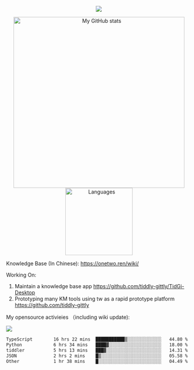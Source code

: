 <a href="https://github.com/linonetwo">
    <p align="center">
        <img src="https://github-profile-trophy.vercel.app/?username=linonetwo&column=7&theme=onedark"/>
    </p>
</a>
<a align="center" href="https://github.com/linonetwo">
  <p align="center">
    <img src="https://github-readme-stats.vercel.app/api?username=linonetwo&show_icons=true&count_private=true" alt="My GitHub stats" width="465"/>
    <img src="https://github-readme-stats.vercel.app/api/top-langs/?username=linonetwo&layout=compact&langs_count=10" alt="Languages" height="183">
  </p>
</a>

Knowledge Base (In Chinese): https://onetwo.ren/wiki/

Working On: 

1. Maintain a knowledge base app https://github.com/tiddly-gittly/TidGi-Desktop
1. Prototyping many KM tools using tw as a rapid prototype platform https://github.com/tiddly-gittly

My opensource activieies （including wiki update):

![](https://visitor-badge.glitch.me/badge?page_id=linonetwo.linonetwo)

<!--START_SECTION:waka-->

```txt
TypeScript        16 hrs 22 mins  ███████████▒░░░░░░░░░░░░░   44.80 %
Python            6 hrs 34 mins   ████▓░░░░░░░░░░░░░░░░░░░░   18.00 %
tiddler           5 hrs 13 mins   ███▓░░░░░░░░░░░░░░░░░░░░░   14.31 %
JSON              2 hrs 2 mins    █▒░░░░░░░░░░░░░░░░░░░░░░░   05.58 %
Other             1 hr 38 mins    █░░░░░░░░░░░░░░░░░░░░░░░░   04.49 %
```

<!--END_SECTION:waka-->
